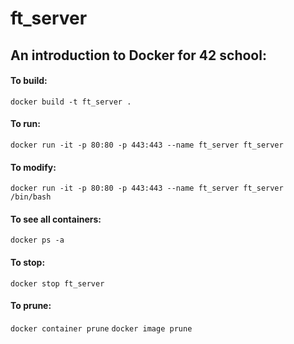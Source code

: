 # ft_server

## An introduction to Docker for 42 school:

#### To build:
```docker build -t ft_server .```
#### To run:
```docker run -it -p 80:80 -p 443:443 --name ft_server ft_server```
#### To modify:
```docker run -it -p 80:80 -p 443:443 --name ft_server ft_server /bin/bash```
#### To see all containers:
```docker ps -a```
#### To stop:
```docker stop ft_server```
#### To prune:
```docker container prune```
```docker image prune```
